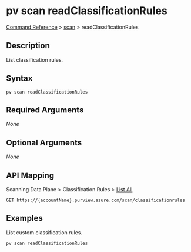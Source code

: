 # pv scan readClassificationRules
[Command Reference](../../../README.md#command-reference) > [scan](./main.md) > readClassificationRules

## Description
List classification rules.

## Syntax
```
pv scan readClassificationRules
```

## Required Arguments
*None*

## Optional Arguments
*None*

## API Mapping
Scanning Data Plane > Classification Rules > [List All](https://docs.microsoft.com/en-us/rest/api/purview/scanningdataplane/classification-rules/list-all)
```
GET https://{accountName}.purview.azure.com/scan/classificationrules
```

## Examples
List custom classification rules.
```powershell
pv scan readClassificationRules
```